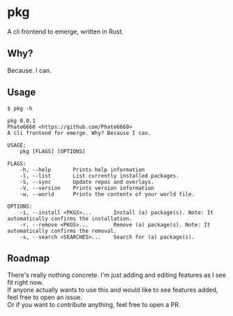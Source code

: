 # pkg
A cli frontend to emerge, written in Rust.

## Why?
Because. I can.

## Usage
`$ pkg -h`
```
pkg 0.0.1
Phate6660 <https://github.com/Phate6660>
A cli frontend for emerge. Why? Because I can.

USAGE:
    pkg [FLAGS] [OPTIONS]

FLAGS:
    -h, --help       Prints help information
    -l, --list       List currently installed packages.
    -S, --sync       Update repos and overlays.
    -V, --version    Prints version information
    -w, --world      Prints the contents of your world file.

OPTIONS:
    -i, --install <PKGS>...       Install (a) package(s). Note: It automatically confirms the installation.
    -r, --remove <PKGS>...        Remove (a) package(s). Note: It automatically confirms the removal.
    -s, --search <SEARCHES>...    Search for (a) package(s).
```

## Roadmap
There's really nothing concrete. I'm just adding and editing features as I see fit right now.<br>
If anyone actually wants to use this and would like to see features added, feel free to open an issue.<br>
Or if you want to contribute anything, feel free to open a PR.
